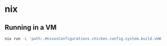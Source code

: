 # nix

## Running in a VM
```bash
nix run -L 'path:.#nixosConfigurations.chicken.config.system.build.vmWithDisko'
```

